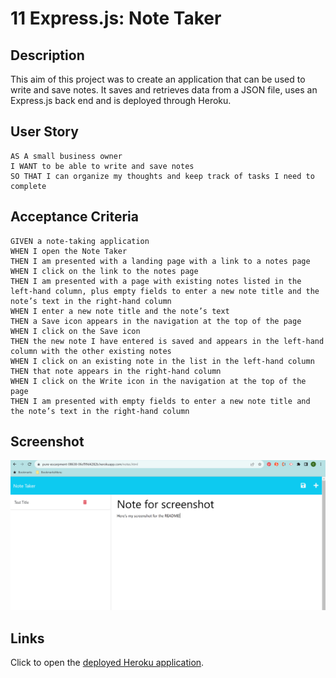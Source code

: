 # 11 Express.js: Note Taker

## Description

This aim of this project was to create an application that can be used to write and save notes. It saves and retrieves data from a JSON file, uses an Express.js back end and is deployed through Heroku. 

## User Story

```
AS A small business owner
I WANT to be able to write and save notes
SO THAT I can organize my thoughts and keep track of tasks I need to complete
```


## Acceptance Criteria

```
GIVEN a note-taking application
WHEN I open the Note Taker
THEN I am presented with a landing page with a link to a notes page
WHEN I click on the link to the notes page
THEN I am presented with a page with existing notes listed in the left-hand column, plus empty fields to enter a new note title and the note’s text in the right-hand column
WHEN I enter a new note title and the note’s text
THEN a Save icon appears in the navigation at the top of the page
WHEN I click on the Save icon
THEN the new note I have entered is saved and appears in the left-hand column with the other existing notes
WHEN I click on an existing note in the list in the left-hand column
THEN that note appears in the right-hand column
WHEN I click on the Write icon in the navigation at the top of the page
THEN I am presented with empty fields to enter a new note title and the note’s text in the right-hand column
```


## Screenshot

![Screenshot of deployed application.](./images/Screenshot%202023-08-02%20211556.png)

## Links

Click to open the [deployed Heroku application](https://pure-escarpment-08638-06cf99d4282b.herokuapp.com/).
